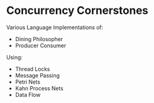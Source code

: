 Concurrency Cornerstones
=====================

Various Language Implementations of:

* Dining Philosopher
* Producer Consumer


Using:

* Thread Locks
* Message Passing
* Petri Nets
* Kahn Process Nets
* Data Flow


